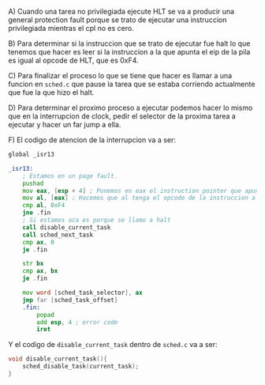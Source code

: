 A) Cuando una tarea no privilegiada ejecute HLT se va a producir una general protection fault porque se trato de ejecutar una instruccion privilegiada mientras el cpl no es cero. 

B) Para determinar si la instruccion que se trato de ejecutar fue halt lo que tenemos que hacer es leer si la instruccion a la que apunta el eip de la pila es igual al opcode de HLT, que es 0xF4.

C) Para finalizar el proceso lo que se tiene que hacer es llamar a una funcion en `sched.c` que pause la tarea que se estaba corriendo actualmente que fue la que hizo el halt. 

D) Para determinar el proximo proceso a ejecutar podemos hacer lo mismo que en la interrupcion de clock, pedir el selector de la proxima tarea a ejecutar y hacer un far jump a ella. 

F) El codigo de atencion de la interrupcion va a ser: 

```asm
global _isr13

_isr13:
	; Estamos en un page fault.
	pushad 
    mov eax, [esp + 4] ; Ponemos en eax el instruction pointer que apunta a la instruccion
    mov al, [eax] ; Hacemos que al tenga el opcode de la instruccion a la que apuntaba
    cmp al, 0xF4
    jne .fin
    ; Si estamos aca es porque se llamo a halt
    call disable_current_task
    call sched_next_task
    cmp ax, 0
    je .fin

    str bx
    cmp ax, bx
    je .fin

    mov word [sched_task_selector], ax
    jmp far [sched_task_offset] 
    .fin: 
        popad
        add esp, 4 ; error code 
        iret
```

Y el codigo de `disable_current_task` dentro de `sched.c` va a ser: 

```c
void disable_current_task(){
    sched_disable_task(current_task);
}
```

